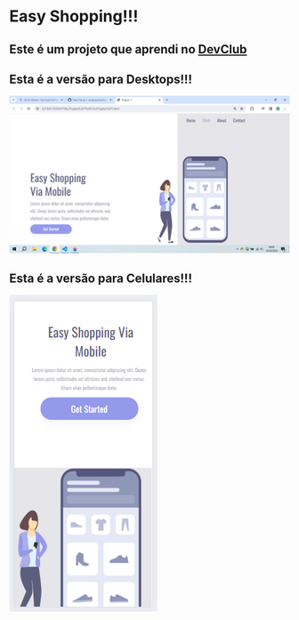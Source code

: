 <h1>Easy Shopping!!!</h1>

<h2>Este é um projeto que aprendi no <a href="http://rodolfomori.com.br/devclub">DevClub</a></h2>

<h2>Esta é a versão para Desktops!!!</h2>

<img src="https://github.com/AndersonCarlini/DevClub/blob/Master/HTML/Projeto%201%20CSS/Easy%20Shopping.png?raw=true">

<h2>Esta é a versão para Celulares!!!</h2>

<img src="https://github.com/AndersonCarlini/DevClub/blob/Master/HTML/Projeto%201%20CSS/Easy%20Shopping%20Cel.png?raw=true">
